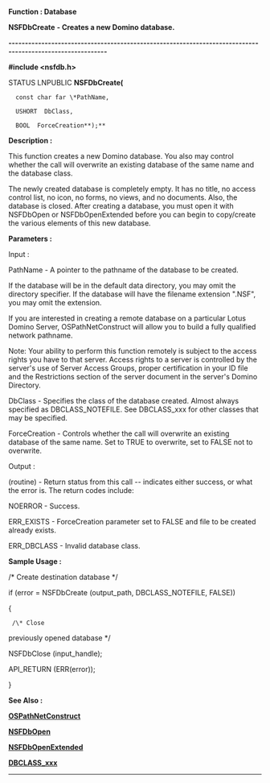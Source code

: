 




<!--
 /\* Font Definitions \*/
 @font-face
 {font-family:Courier;
 panose-1:2 7 4 9 2 2 5 2 4 4;}
@font-face
 {font-family:"Tms Rmn";
 panose-1:2 2 6 3 4 5 5 2 3 4;}
@font-face
 {font-family:Helv;
 panose-1:2 11 6 4 2 2 2 3 2 4;}
@font-face
 {font-family:"Cambria Math";
 panose-1:2 4 5 3 5 4 6 3 2 4;}
 /\* Style Definitions \*/
 p.MsoNormal, li.MsoNormal, div.MsoNormal
 {margin-top:0cm;
 margin-right:0cm;
 margin-bottom:8.0pt;
 margin-left:0cm;
 line-height:107%;
 font-size:11.0pt;
 font-family:"Calibri",sans-serif;}
.MsoChpDefault
 {font-size:11.0pt;}
.MsoPapDefault
 {margin-bottom:8.0pt;
 line-height:107%;}
 /\* Page Definitions \*/
 @page WordSection1
 {size:612.0pt 792.0pt;
 margin:72.0pt 72.0pt 72.0pt 72.0pt;}
div.WordSection1
 {page:WordSection1;}
-->




 


**Function : Database**



**NSFDbCreate** **- Creates a
new Domino database.**


**----------------------------------------------------------------------------------------------------------**



**#include <nsfdb.h>**



STATUS
LNPUBLIC **NSFDbCreate(**  

      const char far \*PathName,  

      USHORT  DbClass,  

      BOOL  ForceCreation**);**



**Description :**



This
function creates a new Domino database.  You also may control whether the call
will overwrite an existing database of the same name and the database class.


 


The newly
created database is completely empty.  It has no title, no access control list,
no icon, no forms, no views, and no documents.  Also, the database is closed. 
After creating a database, you must open it with NSFDbOpen or NSFDbOpenExtended
before you can begin to copy/create the various elements of this new database.


 


**Parameters :**



Input :  

PathName  -  A pointer to the pathname of the database to be created.    

  

If the database will be in the default  data directory, you may omit the
directory specifier. If the database will have the filename extension
".NSF", you may omit the extension.    

  

If you are interested in creating a remote database on a particular Lotus
Domino Server, OSPathNetConstruct will allow you to build a fully qualified
network pathname.    

  

Note:  Your ability to perform this function remotely is subject to the access
rights you have to that server.  Access rights to a server is controlled by the
server's use of Server Access Groups, proper certification in your ID file and
the Restrictions section of the server document in the server's Domino
Directory.   

  

DbClass  -  Specifies the class of the database created.  Almost always
specified as DBCLASS\_NOTEFILE.  See DBCLASS\_xxx for other classes that may be
specified.  

  

ForceCreation  -  Controls whether the call will overwrite an existing database
of the same name.  Set to TRUE to overwrite, set to FALSE not to overwrite.  

  




Output :  

(routine)  -  Return status from this call -- indicates either success, or what
the error is.  The return codes include:  

  

NOERROR - Success.  

ERR\_EXISTS - ForceCreation parameter set to FALSE and file to be created
already exists.  

ERR\_DBCLASS - Invalid database class.  

  

  




 **Sample Usage :**



/\* Create destination
database \*/


  

if (error = NSFDbCreate (output\_path, DBCLASS\_NOTEFILE, FALSE))  

{


     /\* Close
previously opened database \*/  

  NSFDbClose (input\_handle);  

  API\_RETURN (ERR(error));  

}


 **See Also :**


**[OSPathNetConstruct](OSPathNetConstruct.md)**


**[NSFDbOpen](NSFDbOpen.md)**


**[NSFDbOpenExtended](NSFDbOpenExtended.md)**


**[DBCLASS\_xxx](notes:///8525872100478C66/61FD4E9848264AD28525620B006BA8BD/85255D56004D3F6385255B460075BDBF)**



----------------------------------------------------------------------------------------------------------


 





